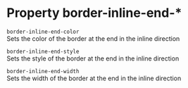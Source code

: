 # Property border-inline-end-*

`border-inline-end-color`  
Sets the color of the border at the end in the inline direction

`border-inline-end-style`  
Sets the style of the border at the end in the inline direction

`border-inline-end-width`  
Sets the width of the border at the end in the inline direction

